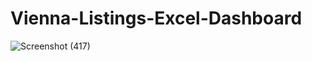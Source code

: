 # Vienna-Listings-Excel-Dashboard
![Screenshot (417)](https://github.com/Knirjhar/Vienna-Listings-Excel-Dashboard/assets/125626561/55fd3f0d-cbeb-43da-800f-b48c16f4eeac)
